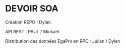 # DEVOIR SOA 


Création REPO : Dylan 

API REST : PAUL / Mickael 

Distribution des données EgaPro en RPC : Julian / Dylan 
